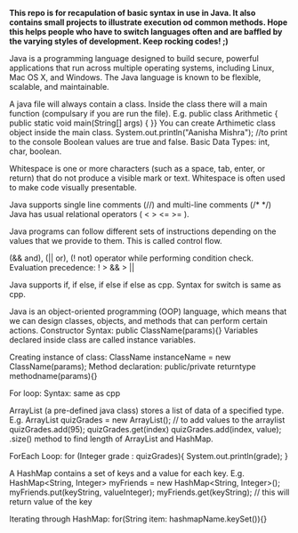 <b>This repo is for recapulation of basic syntax in use in Java. It also contains small projects to illustrate execution od common methods. Hope this helps people who have to switch languages often and are baffled by the varying styles of development. Keep rocking codes! ;)</b>

Java is a programming language designed to build secure, powerful applications that run across multiple operating systems, including Linux, Mac OS X, and Windows. The Java language is known to be flexible, scalable, and maintainable.

A java file will always contain a class. Inside the class there will a  main function (compulsary if you are run the file).
E.g. public class Arithmetic {
	public static void main(String[] args) {
    }}
You can create Arthimetic class object inside the main class.
System.out.println("Aanisha Mishra"); //to print to the console
Boolean values are true and false.
Basic Data Types: int, char, boolean.

Whitespace is one or more characters (such as a space, tab, enter, or return) that do not produce a visible mark or text. Whitespace is often used to make code visually presentable. 

Java supports single line comments (//) and multi-line comments (/* */)
Java has usual relational operators ( < > <= >= ).

 Java programs can follow different sets of instructions depending on the values that we provide to them. This is called control flow.

(&& and), (|| or), (! not) operator while performing condition check.
Evaluation precedence: ! > && > ||

Java supports if, if else, if else if else as cpp.
Syntax for switch is same as cpp.

Java is an object-oriented programming (OOP) language, which means that we can design classes, objects, and methods that can perform certain actions.
Constructor Syntax: public ClassName(params){}
Variables declared inside class are called instance variables.

Creating instance of class: ClassName instanceName = new ClassName(params);
Method declaration: public/private returntype methodname(params){}

For loop: Syntax: same as cpp

ArrayList (a pre-defined java class) stores a list of data of a specified type. E.g. ArrayList<Integer> quizGrades = new ArrayList<Integer>(); 
// to add values to the arraylist
quizGrades.add(95);
quizGrades.get(index)
quizGrades.add(index, value);
.size() method to find length of ArrayList and HashMap.

ForEach Loop: for (Integer grade : quizGrades){
    System.out.println(grade);
}

A HashMap contains a set of keys and a value for each key.
E.g. HashMap<String, Integer> myFriends = new HashMap<String, Integer>();
myFriends.put(keyString, valueInteger);
myFriends.get(keyString); // this will return value of the key

Iterating through HashMap: for(String item: hashmapName.keySet()){}
